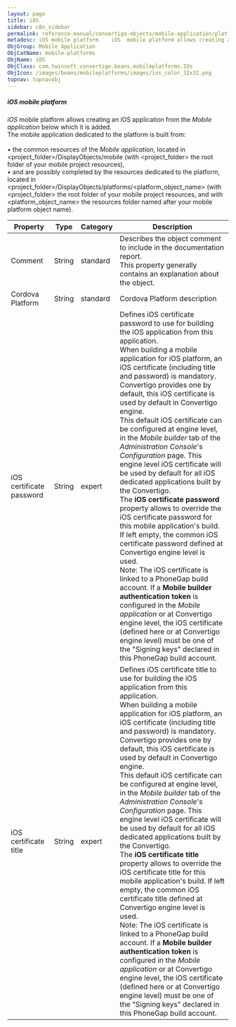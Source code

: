 ```yaml
---
layout: page
title: iOS
sidebar: c8o_sidebar
permalink: reference-manual/convertigo-objects/mobile-application/platforms/mobile-platforms/ios/
metadesc: iOS mobile platform    iOS  mobile platform allows creating an iOS application from the  Mobile application  below which it is added.  The mobile appl
ObjGroup: Mobile Application
ObjCatName: mobile-platforms
ObjName: iOS
ObjClass: com.twinsoft.convertigo.beans.mobileplatforms.IOs
ObjIcon: /images/beans/mobileplatforms/images/ios_color_32x32.png
topnav: topnavobj
---
```

##### iOS mobile platform 

<i>iOS</i> mobile platform allows creating an iOS application from the <i>Mobile application</i> below which it is added. <br/>The mobile application dedicated to the platform is built from: <br/><br/>• the common resources of the <i>Mobile application</i>, located in <span class="computer">&lt;project_folder&gt;/DisplayObjects/mobile</span> (with <span class="computer">&lt;project_folder&gt;</span> the root folder of your mobile project resources), <br/>• and are possibly completed by the resources dedicated to the platform, located in <span class="computer">&lt;project_folder&gt;/DisplayObjects/platforms/&lt;platform_object_name&gt;</span> (with <span class="computer">&lt;project_folder&gt;</span> the root folder of your mobile project resources, and with <span class="computer">&lt;platform_object_name&gt;</span> the resources folder named after your mobile platform object name).<br/>

Property | Type | Category | Description
--- | --- | --- | ---
Comment | String | standard | Describes the object comment to include in the documentation report.<br/>This property generally contains an explanation about the object.
Cordova Platform | String | standard | Cordova Platform description
iOS certificate password | String | expert | Defines iOS certificate password to use for building the iOS application from this application.<br/>When building a mobile application for iOS platform, an iOS certificate (including title and password) is mandatory. Convertigo provides one by default, this iOS certificate is used by default in Convertigo engine. <br/>This default iOS certificate can be configured at engine level, in the <i>Mobile builder</i> tab of the <i>Administration Console</i>'s <i>Configuration</i> page. This engine level iOS certificate will be used by default for all iOS dedicated applications built by the Convertigo. <br/>The <b>iOS certificate password</b> property allows to override the iOS certificate password for this mobile application's build. If left empty, the common iOS certificate password defined at Convertigo engine level is used. <br/><span class="orangetwinsoft">Note:</span> The iOS certificate is linked to a PhoneGap build account. If a <b>Mobile builder authentication token</b> is configured in the <i>Mobile application</i> or at Convertigo engine level, the iOS certificate (defined here or at Convertigo engine level) must be one of the "Signing keys" declared in this PhoneGap build account.
iOS certificate title | String | expert | Defines iOS certificate title to use for building the iOS application from this application.<br/>When building a mobile application for iOS platform, an iOS certificate (including title and password) is mandatory. Convertigo provides one by default, this iOS certificate is used by default in Convertigo engine. <br/>This default iOS certificate can be configured at engine level, in the <i>Mobile builder</i> tab of the <i>Administration Console</i>'s <i>Configuration</i> page. This engine level iOS certificate will be used by default for all iOS dedicated applications built by the Convertigo. <br/>The <b>iOS certificate title</b> property allows to override the iOS certificate title for this mobile application's build. If left empty, the common iOS certificate title defined at Convertigo engine level is used. <br/><span class="orangetwinsoft">Note:</span> The iOS certificate is linked to a PhoneGap build account. If a <b>Mobile builder authentication token</b> is configured in the <i>Mobile application</i> or at Convertigo engine level, the iOS certificate (defined here or at Convertigo engine level) must be one of the "Signing keys" declared in this PhoneGap build account.
